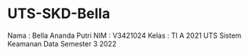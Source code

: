 # UTS-SKD-Bella
Nama : Bella Ananda Putri
NIM : V3421024
Kelas : TI A 2021
UTS Sistem Keamanan Data Semester 3 2022
